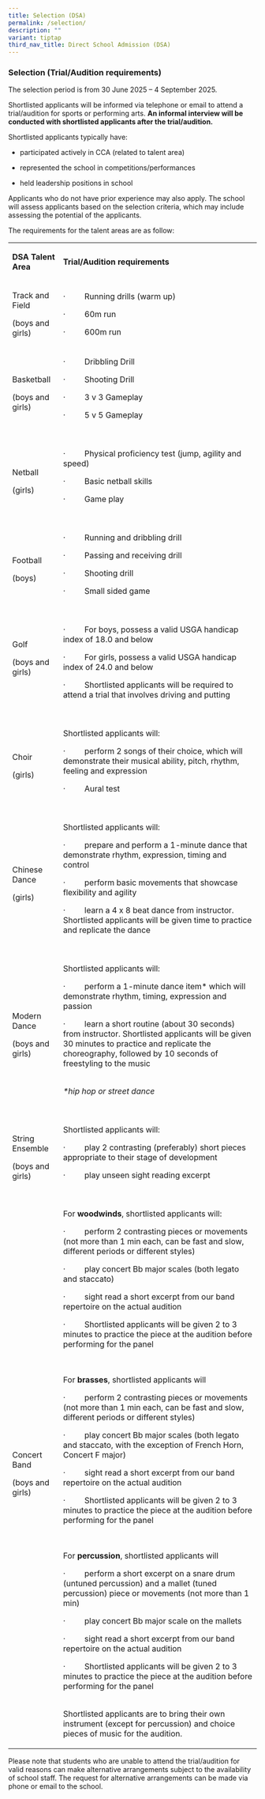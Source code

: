 ```yaml
---
title: Selection (DSA)
permalink: /selection/
description: ""
variant: tiptap
third_nav_title: Direct School Admission (DSA)
---
```

<h3><strong>Selection (Trial/Audition requirements)</strong></h3>
<p>The selection period is from 30 June 2025 – 4 September 2025.</p>
<p>Shortlisted applicants will be informed via telephone or email to attend
a trial/audition for sports or performing arts. <strong>An informal interview will be conducted with shortlisted applicants after the trial/audition.</strong>
</p>
<p>Shortlisted applicants typically have:</p>
<ul data-tight="true" class="tight">
<li>
<p>participated actively in CCA (related to talent area)</p>
</li>
<li>
<p>represented the school in competitions/performances</p>
</li>
<li>
<p>held leadership positions in school</p>
</li>
</ul>
<p>Applicants who do not have prior experience may also apply. The school
will assess applicants based on the selection criteria, which may include
assessing the potential of the applicants.</p>
<p>The requirements for the talent areas are as follow:</p>
<table style="minWidth: 50px">
<colgroup>
<col>
<col>
</colgroup>
<tbody>
<tr>
<td rowspan="1" colspan="1">
<p><strong>DSA Talent Area</strong>
</p>
</td>
<td rowspan="1" colspan="1">
<p><strong>Trial/Audition requirements &nbsp;</strong>
</p>
<p></p>
</td>
</tr>
<tr>
<td rowspan="1" colspan="1">
<p>Track and Field</p>
<p>(boys and girls)</p>
<p></p>
</td>
<td rowspan="1" colspan="1">
<p>·&nbsp;&nbsp;&nbsp;&nbsp;&nbsp;&nbsp;&nbsp;&nbsp; Running drills (warm
up)</p>
<p>·&nbsp;&nbsp;&nbsp;&nbsp;&nbsp;&nbsp;&nbsp;&nbsp; 60m run</p>
<p>·&nbsp;&nbsp;&nbsp;&nbsp;&nbsp;&nbsp;&nbsp;&nbsp; 600m run</p>
</td>
</tr>
<tr>
<td rowspan="1" colspan="1">
<p>Basketball</p>
<p>(boys and girls)&nbsp;</p>
<p></p>
</td>
<td rowspan="1" colspan="1">
<p>·&nbsp;&nbsp;&nbsp;&nbsp;&nbsp;&nbsp;&nbsp;&nbsp; Dribbling Drill</p>
<p>·&nbsp;&nbsp;&nbsp;&nbsp;&nbsp;&nbsp;&nbsp;&nbsp; Shooting Drill</p>
<p>·&nbsp;&nbsp;&nbsp;&nbsp;&nbsp;&nbsp;&nbsp;&nbsp; 3 v 3 Gameplay</p>
<p>·&nbsp;&nbsp;&nbsp;&nbsp;&nbsp;&nbsp;&nbsp;&nbsp; 5 v 5 Gameplay
<br>
<br>
</p>
</td>
</tr>
<tr>
<td rowspan="1" colspan="1">
<p>Netball</p>
<p>(girls)</p>
<p></p>
</td>
<td rowspan="1" colspan="1">
<p>·&nbsp;&nbsp;&nbsp;&nbsp;&nbsp;&nbsp;&nbsp;&nbsp; Physical proficiency
test (jump, agility and speed)</p>
<p>·&nbsp;&nbsp;&nbsp;&nbsp;&nbsp;&nbsp;&nbsp;&nbsp; Basic netball skills</p>
<p>·&nbsp;&nbsp;&nbsp;&nbsp;&nbsp;&nbsp;&nbsp;&nbsp; Game play&nbsp;
<br>
<br>
</p>
</td>
</tr>
<tr>
<td rowspan="1" colspan="1">
<p>Football</p>
<p>(boys)</p>
<p></p>
</td>
<td rowspan="1" colspan="1">
<p>·&nbsp;&nbsp;&nbsp;&nbsp;&nbsp;&nbsp;&nbsp;&nbsp; Running and dribbling
drill</p>
<p>·&nbsp;&nbsp;&nbsp;&nbsp;&nbsp;&nbsp;&nbsp;&nbsp; Passing and receiving
drill</p>
<p>·&nbsp;&nbsp;&nbsp;&nbsp;&nbsp;&nbsp;&nbsp;&nbsp; Shooting drill</p>
<p>·&nbsp;&nbsp;&nbsp;&nbsp;&nbsp;&nbsp;&nbsp;&nbsp; Small sided game
<br>
<br>
</p>
</td>
</tr>
<tr>
<td rowspan="1" colspan="1">
<p>Golf</p>
<p>(boys and girls)</p>
<p></p>
<p>&nbsp;</p>
</td>
<td rowspan="1" colspan="1">
<p>·&nbsp;&nbsp;&nbsp;&nbsp;&nbsp;&nbsp;&nbsp;&nbsp; For boys, possess a
valid USGA handicap index of 18.0 and below</p>
<p>·&nbsp;&nbsp;&nbsp;&nbsp;&nbsp;&nbsp;&nbsp;&nbsp; For girls, possess a
valid USGA handicap index of 24.0 and below</p>
<p>·&nbsp;&nbsp;&nbsp;&nbsp;&nbsp;&nbsp;&nbsp;&nbsp; Shortlisted applicants
will be required to attend a trial that involves driving and putting&nbsp;
<br>&nbsp;</p>
</td>
</tr>
<tr>
<td rowspan="1" colspan="1">
<p>Choir</p>
<p>(girls)</p>
<p></p>
</td>
<td rowspan="1" colspan="1">
<p>Shortlisted applicants will:</p>
<p>·&nbsp;&nbsp;&nbsp;&nbsp;&nbsp;&nbsp;&nbsp;&nbsp; perform 2 songs of their
choice, which will demonstrate their musical ability, pitch, rhythm, feeling
and expression</p>
<p>·&nbsp;&nbsp;&nbsp;&nbsp;&nbsp;&nbsp;&nbsp;&nbsp; Aural test
<br>
<br>
</p>
</td>
</tr>
<tr>
<td rowspan="1" colspan="1">
<p>Chinese Dance</p>
<p>(girls)</p>
<p></p>
</td>
<td rowspan="1" colspan="1">
<p>Shortlisted applicants will:</p>
<p>·&nbsp;&nbsp;&nbsp;&nbsp;&nbsp;&nbsp;&nbsp;&nbsp; prepare and perform
a 1-minute dance that demonstrate rhythm, expression, timing and control</p>
<p>·&nbsp;&nbsp;&nbsp;&nbsp;&nbsp;&nbsp;&nbsp;&nbsp; perform basic movements
that showcase flexibility and agility</p>
<p>·&nbsp;&nbsp;&nbsp;&nbsp;&nbsp;&nbsp;&nbsp;&nbsp; learn a 4 x 8 beat dance
from instructor. Shortlisted applicants will be given time to practice
and replicate the dance &nbsp;
<br>
<br>
</p>
</td>
</tr>
<tr>
<td rowspan="1" colspan="1">
<p>Modern Dance</p>
<p>(boys and girls)</p>
<p></p>
</td>
<td rowspan="1" colspan="1">
<p>Shortlisted applicants will:</p>
<p>·&nbsp;&nbsp;&nbsp;&nbsp;&nbsp;&nbsp;&nbsp;&nbsp; perform a 1-minute dance
item* which will demonstrate rhythm, timing, expression and passion</p>
<p>·&nbsp;&nbsp;&nbsp;&nbsp;&nbsp;&nbsp;&nbsp;&nbsp; learn a short routine
(about 30 seconds) from instructor. Shortlisted applicants will be given
30 minutes to practice and replicate the choreography, followed by 10 seconds
of freestyling to the music
<br>
<br>
</p>
<p><em>*hip hop or street dance<br><br></em>
</p>
<p></p>
</td>
</tr>
<tr>
<td rowspan="1" colspan="1">
<p>String Ensemble</p>
<p>(boys and girls)</p>
<p></p>
</td>
<td rowspan="1" colspan="1">
<p>Shortlisted applicants will:</p>
<p>·&nbsp;&nbsp;&nbsp;&nbsp;&nbsp;&nbsp;&nbsp;&nbsp; play 2 contrasting (preferably)
short pieces appropriate to their stage of development</p>
<p>·&nbsp;&nbsp;&nbsp;&nbsp;&nbsp;&nbsp;&nbsp;&nbsp; play unseen sight reading
excerpt
<br>
<br>
</p>
</td>
</tr>
<tr>
<td rowspan="1" colspan="1">
<p>Concert Band</p>
<p>(boys and girls)</p>
<p></p>
</td>
<td rowspan="1" colspan="1">
<p>For <strong>woodwinds</strong>,<strong> </strong>shortlisted applicants
will: &nbsp;</p>
<p>·&nbsp;&nbsp;&nbsp;&nbsp;&nbsp;&nbsp;&nbsp;&nbsp; perform 2 contrasting
pieces or movements (not more than 1 min each, can be fast and slow, different
periods or different styles)</p>
<p>·&nbsp;&nbsp;&nbsp;&nbsp;&nbsp;&nbsp;&nbsp;&nbsp; play concert Bb major
scales (both legato and staccato)</p>
<p>·&nbsp;&nbsp;&nbsp;&nbsp;&nbsp;&nbsp;&nbsp;&nbsp; sight read a short excerpt
from our band repertoire on the actual audition</p>
<p>·&nbsp;&nbsp;&nbsp;&nbsp;&nbsp;&nbsp;&nbsp;&nbsp; Shortlisted applicants
will be given 2 to 3 minutes to practice the piece at the audition before
performing for the panel</p>
<p>&nbsp;</p>
<p>For <strong>brasses</strong>, shortlisted applicants will</p>
<p>·&nbsp;&nbsp;&nbsp;&nbsp;&nbsp;&nbsp;&nbsp;&nbsp; perform 2 contrasting
pieces or movements (not more than 1 min each, can be fast and slow, different
periods or different styles)</p>
<p>·&nbsp;&nbsp;&nbsp;&nbsp;&nbsp;&nbsp;&nbsp;&nbsp; play concert Bb major
scales (both legato and staccato, with the exception of French Horn, Concert
F major)</p>
<p>·&nbsp;&nbsp;&nbsp;&nbsp;&nbsp;&nbsp;&nbsp;&nbsp; sight read a short excerpt
from our band repertoire on the actual audition</p>
<p>·&nbsp;&nbsp;&nbsp;&nbsp;&nbsp;&nbsp;&nbsp;&nbsp; Shortlisted applicants
will be given 2 to 3 minutes to practice the piece at the audition before
performing for the panel</p>
<p>&nbsp;</p>
<p>For <strong>percussion</strong>, shortlisted applicants will</p>
<p>·&nbsp;&nbsp;&nbsp;&nbsp;&nbsp;&nbsp;&nbsp;&nbsp; perform a short excerpt
on a snare drum (untuned percussion) and a mallet (tuned percussion) piece
or movements (not more than 1 min)</p>
<p>·&nbsp;&nbsp;&nbsp;&nbsp;&nbsp;&nbsp;&nbsp;&nbsp; play concert Bb major
scale on the mallets</p>
<p>·&nbsp;&nbsp;&nbsp;&nbsp;&nbsp;&nbsp;&nbsp;&nbsp; sight read a short excerpt
from our band repertoire on the actual audition &nbsp;</p>
<p>·&nbsp;&nbsp;&nbsp;&nbsp;&nbsp;&nbsp;&nbsp;&nbsp; Shortlisted applicants
will be given 2 to 3 minutes to practice the piece at the audition before
performing for the panel
<br>
<br>
</p>
<p>Shortlisted applicants are to bring their own instrument (except for percussion)
and choice pieces of music for the audition.</p>
<p></p>
</td>
</tr>
</tbody>
</table>
<p>Please note that students who are unable to attend the trial/audition
for valid reasons can make alternative arrangements subject to the availability
of school staff. The request for alternative arrangements can be made via
phone or email to the school.</p>